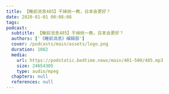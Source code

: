 ```yaml
---
title: 【睡前消息485】干掉统一教，日本会更好？
date: 2020-01-01 00:08:08
tags:
podcast:
  subtitle: 【睡前消息485】干掉统一教，日本会更好？
  authors: ['《睡前消息》编辑部']
  cover: /podcasts/main/assets/logo.png
  duration: 1082
  media:
    url: https://podstatic.bedtime.news/main/401-500/485.mp3
    size: 24654305
    type: audio/mpeg
  chapters: null
  references: null
---
```

